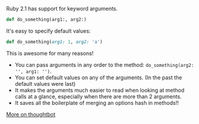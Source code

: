 Ruby 2.1 has support for keyword arguments.



```ruby
def do_something(arg1:, arg2:)
```

It's easy to specify default values:

```ruby
def do_something(arg1: 1, arg2: 'a')
```

This is awesome for many reasons!

- You can pass arguments in any order to the method: `do_something(arg2: '', arg1: '')`.
- You can set default values on any of the arguments. (In the past the default values were last)
- It makes the arguments much easier to read when looking at method calls at a glance, especially when there are more than 2 arguments.
- It saves all the boilerplate of merging an options hash in methods!!

[More on thoughtbot](https://robots.thoughtbot.com/ruby-2-keyword-arguments)
